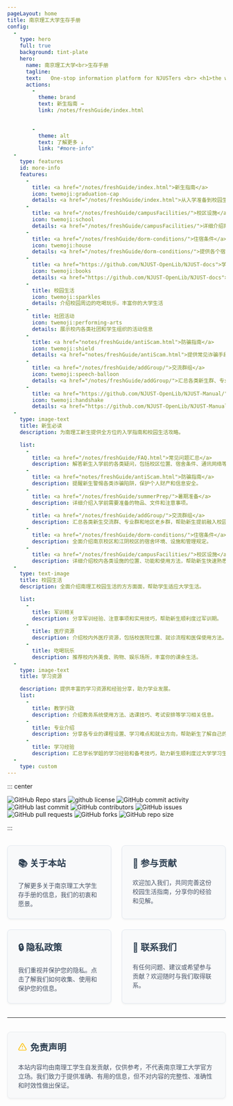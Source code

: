 ```yaml
---
pageLayout: home
title: 南京理工大学生存手册
config:
  -
    type: hero
    full: true
    background: tint-plate
    hero:
      name: 南京理工大学<br>生存手册
      tagline:
      text:   One-stop information platform for NJUSTers <br> <h1>the world will not be destroyed by those who do evil, but by those who watch them without doing anything.</h1>
      actions:
        -
          theme: brand
          text: 新生指南 →
          link: /notes/freshGuide/index.html
        

        -
          theme: alt
          text: 了解更多 ↓
          link: "#more-info"
  -
    type: features
    id: more-info
    features:
      -
        title: <a href="/notes/freshGuide/index.html">新生指南</a>
        icon: twemoji:graduation-cap
        details: <a href="/notes/freshGuide/index.html">从入学准备到校园生活，全方位解答新生疑问</a>
      -
        title: <a href="/notes/freshGuide/campusFacilities/">校区设施</a>
        icon: twemoji:school
        details: <a href="/notes/freshGuide/campusFacilities/">详细介绍南京校区和江阴校区的食堂、宿舍等设施</a>
      -
        title: <a href="/notes/freshGuide/dorm-conditions/">住宿条件</a>
        icon: twemoji:house
        details: <a href="/notes/freshGuide/dorm-conditions/">提供各个宿舍楼的详细信息、设施和管理规定</a>
      -
        title: <a href="https://github.com/NJUST-OpenLib/NJUST-docs">学习资源</a>
        icon: twemoji:books
        details: <a href="https://github.com/NJUST-OpenLib/NJUST-docs">分享学习经验、考试技巧和各专业的学习资料</a>
      -
        title: 校园生活
        icon: twemoji:sparkles
        details: 介绍校园周边的吃喝玩乐，丰富你的大学生活
      -
        title: 社团活动
        icon: twemoji:performing-arts
        details: 展示校内各类社团和学生组织的活动信息
      -
        title: <a href="notes/freshGuide/antiScam.html">防骗指南</a>
        icon: twemoji:shield
        details: <a href="notes/freshGuide/antiScam.html">提供常见诈骗手段的识别方法和防范措施</a>
      -
        title: <a href="/notes/freshGuide/addGroup/">交流群组</a>
        icon: twemoji:speech-balloon
        details: <a href="/notes/freshGuide/addGroup/">汇总各类新生群、专业群和地区老乡群</a>
      -
        title: <a href="https://github.com/NJUST-OpenLib/NJUST-Manual/">开源共建</a>
        icon: twemoji:handshake
        details: <a href="https://github.com/NJUST-OpenLib/NJUST-Manual/">欢迎所有南理工学子参与内容贡献和完善</a>
  -
    type: image-text
    title: 新生必读
    description: 为南理工新生提供全方位的入学指南和校园生活攻略。

    list:
      -
        title: <a href="/notes/freshGuide/FAQ.html">常见问题汇总</a>
        description: 解答新生入学前的各类疑问，包括校区位置、宿舍条件、通讯网络等。
      -
        title: <a href="notes/freshGuide/antiScam.html">防骗指南</a>
        description: 提醒新生警惕各类诈骗陷阱，保护个人财产和信息安全。
      -
        title: <a href="/notes/freshGuide/summerPrep/">暑期准备</a>
        description: 详细介绍入学前需要准备的物品、文件和注意事项。
      -
        title: <a href="/notes/freshGuide/addGroup/">交流群组</a>
        description: 汇总各类新生交流群、专业群和地区老乡群，帮助新生提前融入校园。
      -
        title: <a href="/notes/freshGuide/dorm-conditions/">住宿条件</a>
        description: 全面介绍南京校区和江阴校区的宿舍环境、设施和管理规定。
      -
        title: <a href="/notes/freshGuide/campusFacilities/">校区设施</a>
        description: 详细介绍校内各类设施的位置、功能和使用方法，帮助新生快速熟悉校园。
  -
    type: text-image
    title: 校园生活
    description: 全面介绍南理工校园生活的方方面面，帮助学生适应大学生活。

    list:
      -
        title: 军训相关
        description: 分享军训经验、注意事项和实用技巧，帮助新生顺利度过军训期。
      -
        title: 医疗资源
        description: 介绍校内外医疗资源，包括校医院位置、就诊流程和医保使用方法。
      -
        title: 吃喝玩乐
        description: 推荐校内外美食、购物、娱乐场所，丰富你的课余生活。
  -
    type: image-text
    title: 学习资源

    description: 提供丰富的学习资源和经验分享，助力学业发展。
    list:
      -
        title: 教学行政
        description: 介绍教务系统使用方法、选课技巧、考试安排等学习相关信息。
      -
        title: 专业介绍
        description: 分享各专业的课程设置、学习难点和就业方向，帮助新生了解自己的专业。
      -
        title: 学习经验
        description: 汇总学长学姐的学习经验和备考技巧，助力新生顺利度过大学学习生活。
  -
    type: custom
---
```




::: center

![GitHub Repo stars](https://img.shields.io/github/stars/NJUST-OpenLib/NJUST-Manual)
![github license](https://img.shields.io/github/license/NJUST-OpenLib/NJUST-Manual?color=32A9C3&labelColor=1B3C4A)
![GitHub commit activity](https://img.shields.io/github/commit-activity/m/NJUST-OpenLib/NJUST-Manual)
![GitHub last commit](https://img.shields.io/github/last-commit/NJUST-OpenLib/NJUST-Manual)
![GitHub contributors](https://img.shields.io/github/contributors/NJUST-OpenLib/NJUST-Manual)
![GitHub issues](https://img.shields.io/github/issues/NJUST-OpenLib/NJUST-Manual)
![GitHub pull requests](https://img.shields.io/github/issues-pr/NJUST-OpenLib/NJUST-Manual)
![GitHub forks](https://img.shields.io/github/forks/NJUST-OpenLib/NJUST-Manual)
![GitHub repo size](https://img.shields.io/github/repo-size/NJUST-OpenLib/NJUST-Manual)

:::

<style>
.info-cards {
  display: grid;
  grid-template-columns: repeat(auto-fit, minmax(250px, 1fr));
  gap: 1.5rem;
  margin: 2rem 0;
  justify-content: center; /* 确保卡片在容器中居中 */
}

.info-card {
  text-decoration: none !important; /* 强制移除下划线 */
  color: inherit;
  border: 1px solid #e2e8f0;
  border-radius: 8px;
  padding: 1.5rem;
  transition: all 0.3s ease;
  display: block;
  background-color: #f8f9fa;
  box-shadow: 0 2px 4px rgba(0,0,0,0.05);
}

.info-card:hover {
  transform: translateY(-5px);
  box-shadow: 0 5px 15px rgba(0,0,0,0.1);
  border-color: #3eaf7c;
}

.info-card h3 {
  margin-top: 0;
  color: #2c3e50;
  font-size: 1.3rem;
}

.info-card p {
  color: #4a5568;
  margin-bottom: 0;
  line-height: 1.5;
}

@media (max-width: 640px) {
  .info-cards {
    grid-template-columns: 1fr;
  }
}

/* 确保在中等屏幕尺寸下卡片均匀分布 */
@media (min-width: 641px) and (max-width: 1024px) {
  .info-cards {
    grid-template-columns: repeat(2, 1fr);
  }
}

.disclaimer {
  background-color: #f8f9fa;
  border: 1px solid #e9ecef;
  border-radius: 8px;
  padding: 1.2rem 1.5rem;
  margin: 2rem 0;
  box-shadow: 0 2px 4px rgba(0,0,0,0.05);
  transition: all 0.3s ease;
  position: relative;
  overflow: hidden;
}

.disclaimer:hover {
  border-color: #ffc107;
  box-shadow: 0 4px 8px rgba(0,0,0,0.08);
}

.disclaimer h3 {
  margin-top: 0;
  color: #2c3e50;
  display: flex;
  align-items: center;
  font-size: 1.3rem;
}

.disclaimer h3 svg {
  margin-right: 8px;
  color: #ffc107;
}

.disclaimer p {
  color: #4a5568;
  margin-bottom: 0;
  line-height: 1.5;
}

/* 深色模式适配 */
[data-theme="dark"] .info-card {
  background-color: #202127;
  border-color: #3e4c5a;
}

[data-theme="dark"] .info-card p {
  color: rgba(235, 235, 245, 0.6);
}

[data-theme="dark"] .disclaimer {
  background-color: #202127;
  border-color: #3e4c5a;
}

[data-theme="dark"] .disclaimer p {
  color: rgba(235, 235, 245, 0.6);
}
</style>

<div style="max-width: 960px;margin:0 auto;" class="home-custom-content">

<div class="info-cards">
  <a href="/about/index.html" class="info-card">
    <h3>📚 关于本站</h3>
    <p>了解更多关于南京理工大学生存手册的信息，我们的初衷和愿景。</p>
  </a>
  <a href="/HowToContribute/index.html" class="info-card">
    <h3>🚀 参与贡献</h3>
    <p>欢迎加入我们，共同完善这份校园生活指南，分享你的经验和见解。</p>
  </a>
  <a href="/about/privacy.html" class="info-card">
    <h3>🔒 隐私政策</h3>
    <p>我们重视并保护您的隐私。点击了解我们如何收集、使用和保护您的信息。</p>
  </a>
  <a href="/about/contact.html" class="info-card">
    <h3>💬 联系我们</h3>
    <p>有任何问题、建议或希望参与贡献？欢迎随时与我们取得联系。</p>
  </a>
</div>

---

<div class="disclaimer">
  <h3>
    <svg xmlns="http://www.w3.org/2000/svg" width="20" height="20" viewBox="0 0 24 24" fill="none" stroke="currentColor" stroke-width="2" stroke-linecap="round" stroke-linejoin="round">
      <path d="M10.29 3.86L1.82 18a2 2 0 0 0 1.71 3h16.94a2 2 0 0 0 1.71-3L13.71 3.86a2 2 0 0 0-3.42 0z"></path>
      <line x1="12" y1="9" x2="12" y2="13"></line>
      <line x1="12" y1="17" x2="12.01" y2="17"></line>
    </svg>
    免责声明
  </h3>
  <p>本站内容均由南理工学生自发贡献，仅供参考，不代表南京理工大学官方立场。我们致力于提供准确、有用的信息，但不对内容的完整性、准确性和时效性做出保证。</p>
</div>


<FriendLinks :links="[
  {
    name: 'Vue.js',
    url: 'https://vuejs.org/',
    logo: 'https://avatars.githubusercontent.com/u/6128107?v=4',
    desc: 'The Progressive JavaScript Framework.'
  },
  {
    name: 'Vite',
    url: 'https://vitejs.dev/',
    logo: 'https://avatars.githubusercontent.com/u/65625612?v=4',
    desc: 'Next generation frontend tooling.'
  },
  {
    name: 'Tailwind CSS',
    url: 'https://tailwindcss.com/',
    logo: 'https://avatars.githubusercontent.com/u/67109815?v=4',
    desc: 'Utility-first CSS framework.'
  }
]" />


<Contributors 
  :customContributors='[
    {
      name: "Light",
      url: "https://example.com/contributor1",
      //avatar: "https://secure.gravatar.com/avatar/00000000000000000000000000000000?d=mp&f=y",
      email: "862727441@qq.com"
    },
    {
      name: "阿托卡",
      url: "https://example.com/contributor2",
      email: "1903883912@qq.com"
    },
    {
      name: "非GitHub贡献者3",
      url: "https://example.com/contributor3"
    }
  ]' 
/>


<!-- 
仅显示自定义贡献者的示例

<Contributors 
  :customContributors='[
    {
      name: "自定义贡献者1",
      url: "https://example.com/custom1",
      avatar: "https://secure.gravatar.com/avatar/00000000000000000000000000000000?d=mp&f=y"
    },
    {
      name: "自定义贡献者2",
      url: "https://example.com/custom2",
      email: "contributor2@example.com" // 使用WeAvatar生成头像（MD5哈希）
    },
    {
      name: "自定义贡献者3",
      url: "https://example.com/custom3"
      // 不提供avatar或email时，将使用默认头像
    }
  ]' 
  :fetchGithub="false"
/>
-->

</div>

<style>
.home-custom-content img {
  cursor: default !important;
}

html {
  scroll-behavior: smooth;
}

#more-info {
  scroll-margin-top: 80px;
}
</style>

